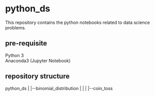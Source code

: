 # python_ds

 This repository contains the python notebooks related to data science problems.

 ## pre-requisite
 Python 3<br/>
 Anaconda3 (Jupyter Notebook)

 ## repository structure
  python_ds
    |
    |--binomial_distribution
    |       |
    |       |--coin_toss
